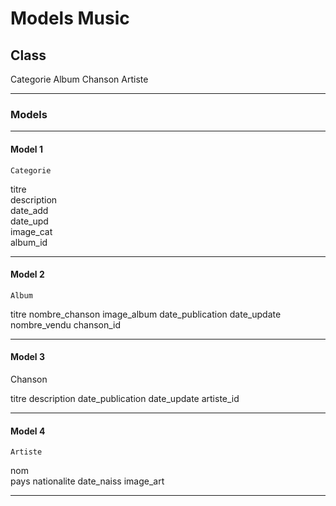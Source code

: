 # Models Music   


## Class
Categorie
Album
Chanson
Artiste

------------------------------------------------------------------------------
### Models


-----------------------
#### Model 1
    Categorie               
                  
 titre                     
 description                            
 date_add                  
 date_upd                  
 image_cat                 
 album_id                          


-----------------------
#### Model 2
    Album               
                  
 titre
 nombre_chanson
 image_album
 date_publication
 date_update
 nombre_vendu
 chanson_id



 
 -------------------
#### Model 3
   Chanson 
   
 titre
 description
 date_publication
 date_update
 artiste_id
 

-----------------------
#### Model 4
    Artiste               
                  
 nom                     
 pays 
 nationalite
 date_naiss
 image_art

-----------------------
               



                      


  

